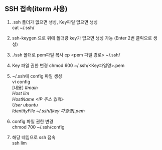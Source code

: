 ## SSH 접속(iterm 사용)
1) .ssh 폴더가 없으면 생성, Key파일 없으면 생성  
  cat ~/.ssh/

2) ssh-keygen 으로 위에 폴더랑 key가 없으면 생성 가능 (Enter 2번 클릭으로 생성)

3) ./ssh 폴더로 pem파일 복사 
cp <pem 파일 경로> ~/.ssh/

4) Key 파일 권한 변경 
chmod 600 ~/.ssh/<Key파일명>.pem

5) ~/.ssh에 config 파일 생성  
vi config  
[내용]
*#main  
Host lim  
HostName <IP 주소 입력>  
User ubuntu  
IdentityFile ~/.ssh/[key 파일명].pem*


6) config 파일 권한 변경  
chmod 700 ~/.ssh/config

7) 해당 네임으로 ssh 접속  
ssh lim
